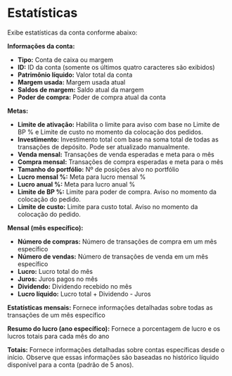 # **Estatísticas**

Exibe estatísticas da conta conforme abaixo:

**Informações da conta:**
- **Tipo:** Conta de caixa ou margem
- **ID:** ID da conta (somente os últimos quatro caracteres são exibidos)
- **Patrimônio líquido:** Valor total da conta
- **Margem usada:** Margem usada atual
- **Saldos de margem:** Saldo atual da margem
- **Poder de compra:** Poder de compra atual da conta

**Metas:**
- **Limite de ativação:** Habilita o limite para aviso com base no Limite de BP % e Limite de custo no momento da colocação dos pedidos.
- **Investimento:** Investimento total com base na soma total de todas as transações de depósito. Pode ser atualizado manualmente.
- **Venda mensal:** Transações de venda esperadas e meta para o mês
- **Compra mensal:** Transações de compra esperadas e meta para o mês
- **Tamanho do portfólio:** Nº de posições alvo no portfólio
- **Lucro mensal %:** Meta para lucro mensal %
- **Lucro anual %:** Meta para lucro anual %
- **Limite de BP %:** Limite para poder de compra. Aviso no momento da colocação do pedido.
- **Limite de custo:** Limite para custo total. Aviso no momento da colocação do pedido.

**Mensal (mês específico):**
- **Número de compras:** Número de transações de compra em um mês específico
- **Número de vendas:** Número de transações de venda em um mês específico
- **Lucro:** Lucro total do mês
- **Juros:** Juros pagos no mês
- **Dividendo:** Dividendo recebido no mês
- **Lucro líquido:** Lucro total + Dividendo - Juros

**Estatísticas mensais:**
Fornece informações detalhadas sobre todas as transações de um mês específico

**Resumo do lucro (ano específico):**
Fornece a porcentagem de lucro e os lucros totais para cada mês do ano

**Totais:**
Fornece informações detalhadas sobre contas específicas desde o início.
Observe que essas informações são baseadas no histórico líquido disponível para a conta (padrão de 5 anos).

